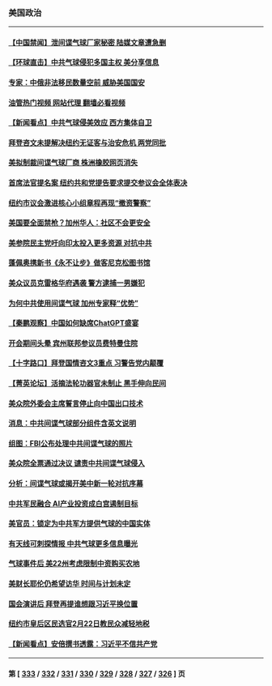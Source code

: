 ### 美国政治
---
#### [【中国禁闻】泄间谍气球厂家秘密 陆媒文章遭急删](../../pages/ncid1078159/n13926553.md?02102045) 
#### [【环球直击】中共气球侵犯多国主权 美分享信息](../../pages/ncid1078159/n13926550.md?02102045) 
#### [专家：中俄非法移民数量空前 威胁美国国安](../../pages/ncid1078159/n13926866.md?02102045) 
#### [油管热门视频 网站代理 翻墙必看视频](http://138.2.39.72:81/youtube.html?epic-marker?02102045)
#### [【新闻看点】中共气球侵美效应 西方集体自卫](../../pages/ncid1078159/n13926574.md?02102045) 
#### [拜登咨文未提解决纽约无证客与治安危机 两党同批](../../pages/ncid1078159/n13926771.md?02102045) 
#### [美拟制裁间谍气球厂商 株洲橡胶网页消失](../../pages/ncid1078159/n13926559.md?02102045) 
#### [首席法官提名案 纽约共和党提告要求提交参议会全体表决](../../pages/ncid1078159/n13926768.md?02102045) 
#### [纽约市议会激进核心小组章程再现“撤资警察”](../../pages/ncid1078159/n13926761.md?02102045) 
#### [美国要全面禁枪？加州华人：社区不会更安全](../../pages/ncid1078159/n13926744.md?02102045) 
#### [美参院民主党吁向印太投入更多资源 对抗中共](../../pages/ncid1078159/n13926457.md?02102045) 
#### [蓬佩奥携新书《永不让步》做客尼克松图书馆](../../pages/ncid1078159/n13926730.md?02102045) 
#### [美众议员克雷格华府遇袭 警方逮捕一男嫌犯](../../pages/ncid1078159/n13926691.md?02102045) 
#### [为何中共使用间谍气球 加州专家释“优势”](../../pages/ncid1078159/n13926703.md?02102045) 
#### [【秦鹏观察】中国如何缺席ChatGPT盛宴](../../pages/ncid1078159/n13926619.md?02102045) 
#### [开会期间头晕 宾州联邦参议员费特曼住院](../../pages/ncid1078159/n13926582.md?02102045) 
#### [【十字路口】拜登国情咨文3重点 习警告党内颠覆](../../pages/ncid1078159/n13926413.md?02102045) 
#### [【菁英论坛】活摘法轮功器官未制止 黑手伸向民间](../../pages/ncid1078159/n13926507.md?02102045) 
#### [美众院外委会主席誓言停止向中国出口技术](../../pages/ncid1078159/n13926472.md?02102045) 
#### [消息：中共间谍气球部分组件含英文说明](../../pages/ncid1078159/n13926522.md?02102045) 
#### [组图：FBI公布处理中共间谍气球的照片](../../pages/ncid1078159/n13926494.md?02102045) 
#### [美众院全票通过决议 谴责中共间谍气球侵入](../../pages/ncid1078159/n13926502.md?02102045) 
#### [分析：间谍气球或揭开美中新一轮对抗序幕](../../pages/ncid1078159/n13926499.md?02102045) 
#### [中共军民融合 AI产业投资成白宫遏制目标](../../pages/ncid1078159/n13926491.md?02102045) 
#### [美官员：锁定为中共军方提供气球的中国实体](../../pages/ncid1078159/n13926473.md?02102045) 
#### [有天线可刺探情报 中共气球更多信息曝光](../../pages/ncid1078159/n13926469.md?02102045) 
#### [气球事件后 美22州考虑限制中资购买农地](../../pages/ncid1078159/n13926097.md?02102045) 
#### [美财长耶伦仍希望访华 时间与计划未定](../../pages/ncid1078159/n13926158.md?02102045) 
#### [国会演讲后 拜登再提谁想跟习近平换位置](../../pages/ncid1078159/n13925719.md?02102045) 
#### [纽约市皇后区民选官2月22日教民众减轻地税](../../pages/ncid1078159/n13925959.md?02102045) 
#### [【新闻看点】安倍撰书透露：习近平不信共产党](../../pages/ncid1078159/n13925919.md?02102045) 

---
#### 第 [ [333](./333.md?02102045) / [332](./332.md?02102045) / [331](./331.md?02102045) / [330](./330.md?02102045) / [329](./329.md?02102045) / [328](./328.md?02102045) / [327](./327.md?02102045) / [326](./326.md?02102045) ] 页
